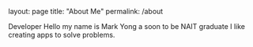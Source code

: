 layout: page
title: "About Me"
permalink: /about

Developer
Hello my name is Mark Yong a soon to be NAIT graduate
I like creating apps to solve problems.